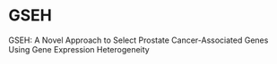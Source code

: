 # GSEH
GSEH: A Novel Approach to Select Prostate Cancer-Associated Genes Using Gene Expression Heterogeneity
